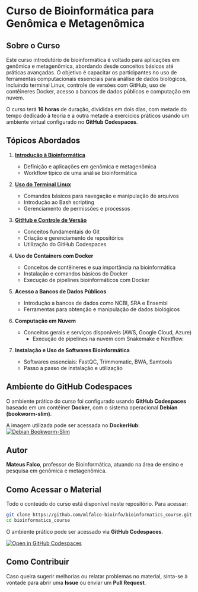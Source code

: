 # Curso de Bioinformática para Genômica e Metagenômica

##  Sobre o Curso
Este curso introdutório de bioinformática é voltado para aplicações em genômica e metagenômica, abordando desde conceitos básicos até práticas avançadas. O objetivo é capacitar os participantes no uso de ferramentas computacionais essenciais para análise de dados biológicos, incluindo terminal Linux, controle de versões com GitHub, uso de contêineres Docker, acesso a bancos de dados públicos e computação em nuvem.

O curso terá **16 horas** de duração, divididas em dois dias, com metade do tempo dedicado à teoria e a outra metade a exercícios práticos usando um ambiente virtual configurado no **GitHub Codespaces**.

##  Tópicos Abordados
1. [**Introdução à Bioinformática**](https://github.com/mlfalco-bioinfo/bioinformatics_course/blob/main/modulos/intro/README.md)
   - Definição e aplicações em genômica e metagenômica
   - Workflow típico de uma análise bioinformática

2. [**Uso do Terminal Linux**](https://github.com/mlfalco-bioinfo/bioinformatics_course/tree/main/modulos/terminal/README.md)
   - Comandos básicos para navegação e manipulação de arquivos
   - Introdução ao Bash scripting
   - Gerenciamento de permissões e processos

3. [**GitHub e Controle de Versão**](https://github.com/mlfalco-bioinfo/bioinformatics_course/blob/main/modulos/github/README.md)
   - Conceitos fundamentais do Git
   - Criação e gerenciamento de repositórios
   - Utilização do GitHub Codespaces

4. **Uso de Containers com Docker**
   - Conceitos de contêineres e sua importância na bioinformática
   - Instalação e comandos básicos do Docker
   - Execução de pipelines bioinformáticos com Docker

5. **Acesso a Bancos de Dados Públicos**
   - Introdução a bancos de dados como NCBI, SRA e Ensembl
   - Ferramentas para obtenção e manipulação de dados biológicos

6. **Computação em Nuvem**
   - Conceitos gerais e serviços disponíveis (AWS, Google Cloud, Azure)
      - Execução de pipelines na nuvem com Snakemake e Nextflow.

7. **Instalação e Uso de Softwares Bioinformática**
   - Softwares essenciais: FastQC, Trimmomatic, BWA, Samtools
   - Passo a passo de instalação e utilização
  
     
##  Ambiente do GitHub Codespaces
O ambiente prático do curso foi configurado usando **GitHub Codespaces** baseado em um contêiner **Docker**, com o sistema operacional **Debian (bookworm-slim)**.

A imagem utilizada pode ser acessada no **DockerHub**:   [![Debian Bookworm-Slim](https://img.shields.io/badge/Debian-Bookworm--Slim-blue?logo=debian)](https://hub.docker.com/layers/library/debian/bookworm-slim/images/sha256-a6bd717f9210e22dba2a96b4b1bd5b5de06a7d18980996112fb14c0c13b6d699)


##  Autor
**Mateus Falco**, professor de Bioinformática, atuando na área de ensino e pesquisa em genômica e metagenômica.

##  Como Acessar o Material
Todo o conteúdo do curso está disponível neste repositório. Para acessar:
```bash
git clone https://github.com/mlfalco-bioinfo/bioinformatics_course.git
cd bioinformatics_course
```
O ambiente prático pode ser acessado via **GitHub Codespaces**.

[![Open in GitHub Codespaces](https://github.com/codespaces/badge.svg)](https://codespaces.new/mlfalco-bioinfo/bioinformatics_course)

##  Como Contribuir
Caso queira sugerir melhorias ou relatar problemas no material, sinta-se à vontade para abrir uma **Issue** ou enviar um **Pull Request**.
